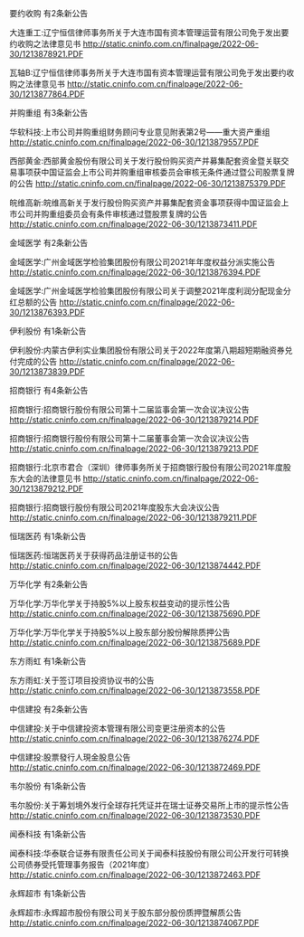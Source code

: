 要约收购 有2条新公告 

大连重工:辽宁恒信律师事务所关于大连市国有资本管理运营有限公司免于发出要约收购之法律意见书 http://static.cninfo.com.cn/finalpage/2022-06-30/1213878921.PDF 

瓦轴B:辽宁恒信律师事务所关于大连市国有资本管理运营有限公司免于发出要约收购之法律意见书 http://static.cninfo.com.cn/finalpage/2022-06-30/1213877864.PDF 

并购重组 有3条新公告 

华软科技:上市公司并购重组财务顾问专业意见附表第2号——重大资产重组 http://static.cninfo.com.cn/finalpage/2022-06-30/1213879557.PDF 

西部黄金:西部黄金股份有限公司关于发行股份购买资产并募集配套资金暨关联交易事项获中国证监会上市公司并购重组审核委员会审核无条件通过暨公司股票复牌的公告 http://static.cninfo.com.cn/finalpage/2022-06-30/1213875379.PDF 

皖维高新:皖维高新关于发行股份购买资产并募集配套资金事项获得中国证监会上市公司并购重组委员会有条件审核通过暨股票复牌的公告 http://static.cninfo.com.cn/finalpage/2022-06-30/1213873411.PDF 

金域医学 有2条新公告 

金域医学:广州金域医学检验集团股份有限公司2021年年度权益分派实施公告 http://static.cninfo.com.cn/finalpage/2022-06-30/1213876394.PDF 

金域医学:广州金域医学检验集团股份有限公司关于调整2021年度利润分配现金分红总额的公告 http://static.cninfo.com.cn/finalpage/2022-06-30/1213876393.PDF 

伊利股份 有1条新公告 

伊利股份:内蒙古伊利实业集团股份有限公司关于2022年度第八期超短期融资券兑付完成的公告 http://static.cninfo.com.cn/finalpage/2022-06-30/1213873839.PDF 

招商银行 有4条新公告 

招商银行:招商银行股份有限公司第十二届监事会第一次会议决议公告 http://static.cninfo.com.cn/finalpage/2022-06-30/1213879214.PDF 

招商银行:招商银行股份有限公司第十二届董事会第一次会议决议公告 http://static.cninfo.com.cn/finalpage/2022-06-30/1213879213.PDF 

招商银行:北京市君合（深圳）律师事务所关于招商银行股份有限公司2021年度股东大会的法律意见书 http://static.cninfo.com.cn/finalpage/2022-06-30/1213879212.PDF 

招商银行:招商银行股份有限公司2021年度股东大会决议公告 http://static.cninfo.com.cn/finalpage/2022-06-30/1213879211.PDF 

恒瑞医药 有1条新公告 

恒瑞医药:恒瑞医药关于获得药品注册证书的公告 http://static.cninfo.com.cn/finalpage/2022-06-30/1213874442.PDF 

万华化学 有2条新公告 

万华化学:万华化学关于持股5%以上股东权益变动的提示性公告 http://static.cninfo.com.cn/finalpage/2022-06-30/1213875690.PDF 

万华化学:万华化学关于持股5%以上股东部分股份解除质押公告 http://static.cninfo.com.cn/finalpage/2022-06-30/1213875689.PDF 

东方雨虹 有1条新公告 

东方雨虹:关于签订项目投资协议书的公告 http://static.cninfo.com.cn/finalpage/2022-06-30/1213873558.PDF 

中信建投 有2条新公告 

中信建投:关于中信建投资本管理有限公司变更注册资本的公告 http://static.cninfo.com.cn/finalpage/2022-06-30/1213876274.PDF 

中信建投:股票發行人現金股息公告 http://static.cninfo.com.cn/finalpage/2022-06-30/1213872469.PDF 

韦尔股份 有1条新公告 

韦尔股份:关于筹划境外发行全球存托凭证并在瑞士证券交易所上市的提示性公告 http://static.cninfo.com.cn/finalpage/2022-06-30/1213873530.PDF 

闻泰科技 有1条新公告 

闻泰科技:华泰联合证券有限责任公司关于闻泰科技股份有限公司公开发行可转换公司债券受托管理事务报告（2021年度） http://static.cninfo.com.cn/finalpage/2022-06-30/1213872463.PDF 

永辉超市 有1条新公告 

永辉超市:永辉超市股份有限公司关于股东部分股份质押暨解质公告 http://static.cninfo.com.cn/finalpage/2022-06-30/1213874067.PDF 

